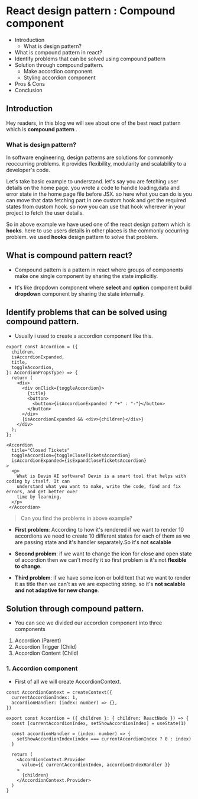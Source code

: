 <!-- type AccordionPropsType = {
  children: React.ReactNode;
  title: string;
  toggleAccordion: () => void;
  isAccordionExpanded: boolean;
}; -->

<!-- # Patterns in react : Compound component -->
# React design pattern : Compound component

- Introduction
  - What is design pattern?
- What is compound pattern in react?
- Identify problems that can be solved using compound pattern
- Solution through compound pattern.
  - Make accordion component
  - Styling accordion component
- Pros & Cons
- Conclusion


## Introduction

Hey readers, in this blog we will see about one of the best 
react pattern which is **compound pattern** .

### What is design pattern?
In software engineering, design patterns are solutions for commonly reoccurring problems. it
provides flexibility, modularity and scalability to a developer's code.

Let's take basic example to understand. let's say you are fetching user details on the home page. you wrote a code to handle loading,data and error state in the home page file before JSX. so here
what you can do is you can move that data fetching part in one custom hook and get the required
states from custom hook. so now you can use that hook wherever in your project to fetch the user 
details.

<!-- Quote -->
So in above example we have used one of the react design pattern which is **hooks**. here 
to use users details in other places is the commonly occurring problem. we used **hooks** design 
pattern to solve that problem.

## What is compound pattern react?
- Compound pattern is a pattern in react where groups of components make one single 
  component by sharing the state implicitly.

- It's like dropdown component where **select** and **option** component build 
  **dropdown** component by sharing the state internally.

## Identify problems that can be solved using compound pattern. 
- Usually i used to create a accordion component like this. 
<!-- - Below is the example of basic **accordion** component. -->

```
export const Accordion = ({
  children,
  isAccordionExpanded,
  title,
  toggleAccordion,
}: AccordionPropsType) => {
  return (
    <div>
      <div onClick={toggleAccordion}>
        {title}
        <button>
          <button>{isAccordionExpanded ? "+" : "-"}</button>
        </button>
      </div>
      {isAccordionExpanded && <div>{children}</div>}
    </div>
  );
};
```

```
<Accordion
  title="Closed Tickets"
  toggleAccordion={toggleCloseTicketsAccordion}
  isAccordionExpanded={isExpandCloseTicketsAccordion}
> 
  <p>
    What is Devin AI software? Devin is a smart tool that helps with coding by itself. It can
    understand what you want to make, write the code, find and fix errors, and get better over
    time by learning.
  </p>
 </Accordion>
```

> Can you find the problems in above example?


- **First problem**: According to how it's rendered if we want to render 10 accordions we need
  to create 10 different states for each of them as we are passing state and it's handler
  separately.So it's not **scalable**

- **Second problem**: if we want to change the icon for close and open state of accordion then
  we can't modify it so first problem is it's not **flexible to change**.

- **Third problem**: if we have some icon or bold text that we want to render it as title then 
  we can't as we are expecting string. so it's **not scalable and not adaptive for new change**.


## Solution through compound pattern.

-  You can see we divided our accordion component into three components
  1. Accordion (Parent) 
  2. Accordion Trigger (Child) 
  3. Accordion Content (Child) 

### 1. Accordion component

- First of all we will create AccordionContext. 
```tsx 
const AccordionContext = createContext({
  currentAccordionIndex: 1,
  accordionHandler: (index: number) => {},
})
```

```tsx 
export const Accordion = ({ children }: { children: ReactNode }) => {
  const [currentAccordionIndex, setShowAccordionIndex] = useState(1)

  const accordionHandler = (index: number) => {
    setShowAccordionIndex(index === currentAccordionIndex ? 0 : index)
  }

  return (
    <AccordionContext.Provider
      value={{ currentAccordionIndex, accordionIndexHandler }}
    >
      {children}
    </AccordionContext.Provider>
  )
}
```

<!-- - ![Example](./../../../Pictures/Screenshots/Screenshot%20from%202024-03-19%2023-13-40.png) -->

  